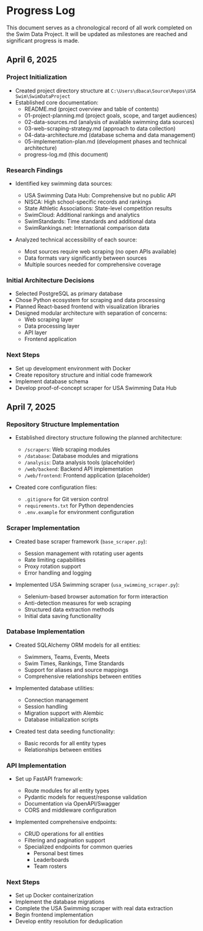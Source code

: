 # Progress Log

This document serves as a chronological record of all work completed on the Swim Data Project. It will be updated as milestones are reached and significant progress is made.

## April 6, 2025

### Project Initialization

- Created project directory structure at `C:\Users\dbaca\Source\Repos\USA Swim\SwimDataProject`
- Established core documentation:
  - README.md (project overview and table of contents)
  - 01-project-planning.md (project goals, scope, and target audiences)
  - 02-data-sources.md (analysis of available swimming data sources)
  - 03-web-scraping-strategy.md (approach to data collection)
  - 04-data-architecture.md (database schema and data management)
  - 05-implementation-plan.md (development phases and technical architecture)
  - progress-log.md (this document)

### Research Findings

- Identified key swimming data sources:
  - USA Swimming Data Hub: Comprehensive but no public API
  - NISCA: High school-specific records and rankings
  - State Athletic Associations: State-level competition results
  - SwimCloud: Additional rankings and analytics
  - SwimStandards: Time standards and additional data
  - SwimRankings.net: International comparison data

- Analyzed technical accessibility of each source:
  - Most sources require web scraping (no open APIs available)
  - Data formats vary significantly between sources
  - Multiple sources needed for comprehensive coverage

### Initial Architecture Decisions

- Selected PostgreSQL as primary database
- Chose Python ecosystem for scraping and data processing
- Planned React-based frontend with visualization libraries
- Designed modular architecture with separation of concerns:
  - Web scraping layer
  - Data processing layer
  - API layer
  - Frontend application

### Next Steps

- Set up development environment with Docker
- Create repository structure and initial code framework
- Implement database schema
- Develop proof-of-concept scraper for USA Swimming Data Hub

## April 7, 2025

### Repository Structure Implementation

- Established directory structure following the planned architecture:
  - `/scrapers`: Web scraping modules
  - `/database`: Database modules and migrations
  - `/analysis`: Data analysis tools (placeholder)
  - `/web/backend`: Backend API implementation
  - `/web/frontend`: Frontend application (placeholder)

- Created core configuration files:
  - `.gitignore` for Git version control
  - `requirements.txt` for Python dependencies
  - `.env.example` for environment configuration

### Scraper Implementation

- Created base scraper framework (`base_scraper.py`):
  - Session management with rotating user agents
  - Rate limiting capabilities
  - Proxy rotation support
  - Error handling and logging

- Implemented USA Swimming scraper (`usa_swimming_scraper.py`):
  - Selenium-based browser automation for form interaction
  - Anti-detection measures for web scraping
  - Structured data extraction methods
  - Initial data saving functionality

### Database Implementation

- Created SQLAlchemy ORM models for all entities:
  - Swimmers, Teams, Events, Meets
  - Swim Times, Rankings, Time Standards
  - Support for aliases and source mappings
  - Comprehensive relationships between entities

- Implemented database utilities:
  - Connection management
  - Session handling
  - Migration support with Alembic
  - Database initialization scripts

- Created test data seeding functionality:
  - Basic records for all entity types
  - Relationships between entities

### API Implementation

- Set up FastAPI framework:
  - Route modules for all entity types
  - Pydantic models for request/response validation
  - Documentation via OpenAPI/Swagger
  - CORS and middleware configuration

- Implemented comprehensive endpoints:
  - CRUD operations for all entities
  - Filtering and pagination support
  - Specialized endpoints for common queries
    - Personal best times
    - Leaderboards
    - Team rosters

### Next Steps

- Set up Docker containerization
- Implement the database migrations
- Complete the USA Swimming scraper with real data extraction
- Begin frontend implementation
- Develop entity resolution for deduplication
